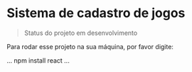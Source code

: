 # Sistema de cadastro de jogos

> Status do projeto em desenvolvimento

Para rodar esse projeto na sua máquina, por favor digite:

...
npm install react
...

